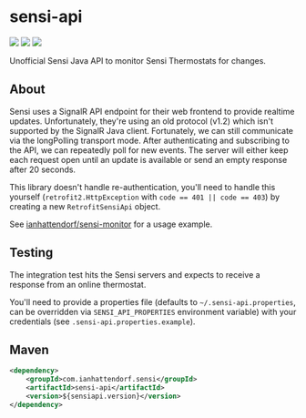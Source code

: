# sensi-api
[![][travis img]][travis]
[![][maven img]][maven]
[![][license img]][license]

Unofficial Sensi Java API to monitor Sensi Thermostats for changes.

## About
Sensi uses a SignalR API endpoint for their web frontend to provide realtime updates. Unfortunately, they're using an old protocol (v1.2) which isn't supported by the SignalR Java client. Fortunately, we can still communicate via the longPolling transport mode. After authenticating and subscribing to the API, we can repeatedly poll for new events. The server will either keep each request open until an update is available or send an empty response after 20 seconds.

This library doesn't handle re-authentication, you'll need to handle this yourself (`retrofit2.HttpException` with `code == 401 || code == 403`) by creating a new `RetrofitSensiApi` object.

See [ianhattendorf/sensi-monitor](https://github.com/ianhattendorf/sensi-monitor) for a usage example.

## Testing
The integration test hits the Sensi servers and expects to receive a response from an online thermostat.

You'll need to provide a properties file (defaults to `~/.sensi-api.properties`, can be overridden via `SENSI_API_PROPERTIES` environment variable) with your credentials (see `.sensi-api.properties.example`).

## Maven
```xml
<dependency>
	<groupId>com.ianhattendorf.sensi</groupId>
	<artifactId>sensi-api</artifactId>
	<version>${sensiapi.version}</version>
</dependency>
```

[travis]:https://travis-ci.org/ianhattendorf/sensi-api
[travis img]:https://travis-ci.org/ianhattendorf/sensi-api.svg?branch=master

[maven]:http://search.maven.org/#search|gav|1|g:"com.ianhattendorf.sensi"%20AND%20a:"sensi-api"
[maven img]:https://maven-badges.herokuapp.com/maven-central/com.ianhattendorf.sensi/sensi-api/badge.svg

[license]:LICENSE.txt
[license img]:https://img.shields.io/badge/License-MIT-blue.svg
